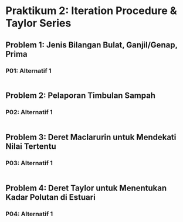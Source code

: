 # Praktikum 2: Iteration Procedure & Taylor Series

## Problem 1: Jenis Bilangan Bulat, Ganjil/Genap, Prima
### P01: Alternatif 1
```
```

## Problem 2: Pelaporan Timbulan Sampah
### P02: Alternatif 1
```
```

## Problem 3: Deret Maclarurin untuk Mendekati Nilai Tertentu
### P03: Alternatif 1
```
```

## Problem 4: Deret Taylor untuk Menentukan Kadar Polutan di Estuari
### P04: Alternatif 1
```
```
